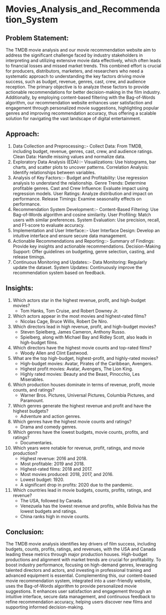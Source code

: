 # Movies_Analysis_and_Recommendation_System
## **Problem Statement:**
The TMDB movie analysis and our movie recommendation website aim to address the significant challenge faced by industry stakeholders in interpreting and utilizing extensive movie data effectively, which often leads to financial losses and missed market trends. This combined effort is crucial for producers, distributors, marketers, and researchers who need a systematic approach to understanding the key factors driving movie success, such as budget, revenue, genres, cast, crew, and audience reception. The primary objective is to analyze these factors to provide actionable recommendations for better decision-making in the film industry. Additionally, by employing content-based filtering with the Bag-of-Words algorithm, our recommendation website enhances user satisfaction and engagement through personalized movie suggestions, highlighting popular genres and improving recommendation accuracy, thus offering a scalable solution for navigating the vast landscape of digital entertainment.
## **Approach:**

1. Data Collection and Preprocessing::-
Collect Data: From TMDB, including budget, revenue, genres, cast, crew, and audience ratings.
Clean Data: Handle missing values and normalize data.
2. Exploratory Data Analysis (EDA)::-
Visualizations: Use histograms, bar charts, and scatter plots to uncover patterns.
Correlation Analysis: Identify relationships between variables.
3. Analysis of Key Factors::-
Budget and Profitability: Use regression analysis to understand the relationship.
Genre Trends: Determine profitable genres.
Cast and Crew Influence: Evaluate impact using regression models.
User Ratings: Analyze distribution and impact on performance.
Release Timings: Examine seasonality effects on performance.
4. Recommendation System Development::-
Content-Based Filtering: Use Bag-of-Words algorithm and cosine similarity.
User Profiling: Match users with similar preferences.
System Evaluation: Use precision, recall, and F1-score to evaluate accuracy.
5. Implementation and User Interface::-
User Interface Design: Develop an intuitive interface and ensure secure data management.
6. Actionable Recommendations and Reporting::-
Summary of Findings: Provide key insights and actionable recommendations.
Decision-Making Support: Offer guidelines on budgeting, genre selection, casting, and release timings.
7. Continuous Monitoring and Updates::-
Data Monitoring: Regularly update the dataset.
System Updates: Continuously improve the recommendation system based on feedback.

## **Insights**:
1. Which actors star in the highest revenue, profit, and high-budget movies?
   - Tom Hanks, Tom Cruise, and Robert Downey Jr.
2. Which actors appear in the most movies and highest-rated films? 
   - Nicolas Cage, Bruce Willis, Robert De Niro.
3. Which directors lead in high revenue, profit, and high-budget movies?
   - Steven Spielberg, James Cameron, Anthony Russo.
   - Spielberg, along with Michael Bay and Ridley Scott, also leads in high-budget films.
4. Which directors have the highest movie counts and top-rated films?
   - Woody Allen and Clint Eastwood.
5. What are the top high-budget, highest-profit, and highly-rated movies?
   - High-budget movies: Avatar, Pirates of the Caribbean, Avengers.
   - Highest profit movies: Avatar, Avengers, The Lion King.
   - Highly rated movies: Beauty and the Beast, Pinocchio, Les Miserables.
6. Which production houses dominate in terms of revenue, profit, movie counts, and ratings?
   - Warner Bros. Pictures, Universal Pictures, Columbia Pictures, and Paramount.
7. Which genres generate the highest revenue and profit and have the highest budgets?
   - Adventure and action genres.
8. Which genres have the highest movie counts and ratings?
   - Drama and comedy genres.
9. Which genres have the lowest budgets, movie counts, profits, and ratings?
   - Documentaries.
10. Which years were notable for revenue, profit, ratings, and movie production?
      - Highest revenue: 2016 and 2018.
      - Most profitable: 2019 and 2018.
      - Highest-rated films: 2018 and 2017.
      - Most movies produced: 2018, 2017, and 2016.
      - Lowest budget: 1920.
      - A significant drop in profits: 2020 due to the pandemic.
11. Which countries lead in movie budgets, counts, profits, ratings, and revenue?
      - The USA, followed by Canada.
      - Venezuela has the lowest revenue and profits, while Bolivia has the lowest budgets and ratings.
      - China ranks high in movie counts.

## **Conclusion**:
The TMDB movie analysis identifies key drivers of film success, including budgets, counts, profits, ratings, and revenues, with the USA and Canada leading these metrics through major production houses. High-budget productions and alignment with market trends are crucial for profitability. To boost industry performance, focusing on high-demand genres, leveraging talented directors and actors, and investing in professional training and advanced equipment is essential. Complementing this, our content-based movie recommendation system, integrated into a user-friendly website, uses the Bag-of-Words algorithm to provide personalized movie suggestions. It enhances user satisfaction and engagement through an intuitive interface, secure data management, and continuous feedback to refine recommendation accuracy, helping users discover new films and supporting informed decision-making.

